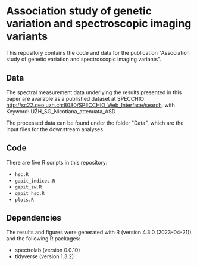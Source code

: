 # Association study of genetic variation and spectroscopic imaging variants

This repository contains the code and data for the publication "Association study of genetic variation and spectroscopic imaging variants". 

## Data

The spectral measurement data underlying the results presented in this paper are available as a published dataset at SPECCHIO http://sc22.geo.uzh.ch:8080/SPECCHIO_Web_Interface/search, with Keyword: UZH_SG_Nicotiana_attenuata_ASD

The processed data can be found under the folder "Data", which are the input files for the downstream analyses.

## Code

There are five R scripts in this repository:

- `hsc.R`
- `gapit_indices.R`
- `gapit_sw.R`
- `gapit_hsc.R`
- `plots.R`

## Dependencies

The results and figures were generated with R (version 4.3.0 (2023-04-21)) and the following R packages:

- spectrolab (version 0.0.10)
- tidyverse (version 1.3.2)
